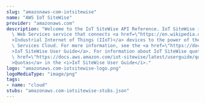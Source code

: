 ```yaml
---
slug: "amazonaws-com-iotsitewise"
name: "AWS IoT SiteWise"
provider: "amazonaws.com"
description: "Welcome to the IoT SiteWise API Reference. IoT SiteWise is an Amazon\
  \ Web Services service that connects <a href=\"https://en.wikipedia.org/wiki/Internet_of_things#Industrial_applications\"\
  >Industrial Internet of Things (IIoT)</a> devices to the power of the Amazon Web\
  \ Services Cloud. For more information, see the <a href=\"https://docs.aws.amazon.com/iot-sitewise/latest/userguide/\"\
  >IoT SiteWise User Guide</a>. For information about IoT SiteWise quotas, see <a\
  \ href=\"https://docs.aws.amazon.com/iot-sitewise/latest/userguide/quotas.html\"\
  >Quotas</a> in the <i>IoT SiteWise User Guide</i>."
logo: "amazonaws.com-iotsitewise-logo.png"
logoMediaType: "image/png"
tags:
- name: "cloud"
stubs: "amazonaws.com-iotsitewise-stubs.json"
---
```


